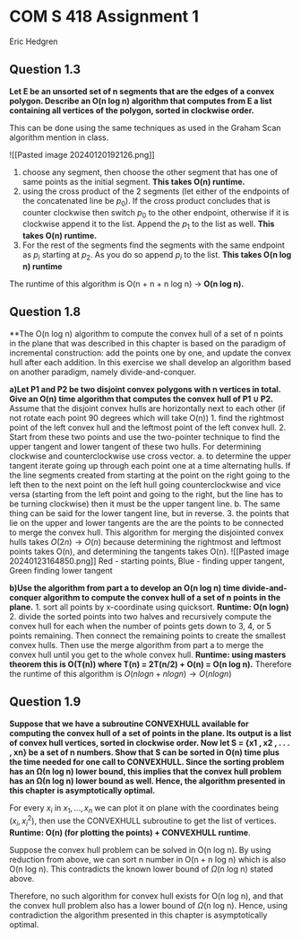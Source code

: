 # COM S 418 Assignment 1
Eric Hedgren

## Question 1.3
**Let E be an unsorted set of n segments that are the edges of a convex 
polygon. Describe an O(n log n) algorithm that computes from E a list 
containing all vertices of the polygon, sorted in clockwise order.**

This can be done using the same techniques as used in the Graham Scan algorithm mention in class. 

![[Pasted image 20240120192126.png]]
1. choose any segment, then choose the other segment that has one of same points as the initial segment. **This takes O(n) runtime.**
2. using the cross product of the 2 segments (let either of the endpoints of the concatenated line be $p_0$). If the cross product concludes that is counter clockwise then switch $p_0$ to the other endpoint, otherwise if it is clockwise append it to the list. Append the $p_1$ to the list as well. **This takes O(n) runtime.**
3. For the rest of the segments find the segments with the same endpoint as $p_i$ starting at $p_2$. As you do so append $p_i$ to the list. **This takes O(n log n) runtime**

The runtime of this algorithm is O(n + n + n log n) $\rightarrow$ **O(n log n).**



## Question 1.8
**The O(n log n) algorithm to compute the convex hull of a set of n points 
in the plane that was described in this chapter is based on the paradigm 
of incremental construction: add the points one by one, and update the 
convex hull after each addition. In this exercise we shall develop an 
algorithm based on another paradigm, namely divide-and-conquer.

**a)Let P1 and P2 be two disjoint convex polygons with n vertices in total. 
    Give an O(n) time algorithm that computes the convex hull of 
    P1  $\cup$ P2.**
	Assume that the disjoint convex hulls are horizontally next to each other (if not rotate each point 90 degrees which will take O(n))
	1. find the rightmost point of the left convex hull and the leftmost point of the left convex hull.
	2. Start from these two points and use the two-pointer technique to find the upper tangent and lower tangent of these two hulls. For determining clockwise and counterclockwise use cross vector.
		a. to determine the upper tangent iterate going up through each point one at a time alternating hulls. If the line segments created from starting at the point on the right going to the left then to the next point on the left hull going counterclockwise and vice versa (starting from the left point and going to the right, but the line has to be turning clockwise) then it must be the upper tangent line.
		b. The same thing can be said for the lower tangent line, but in reverse.
	3. the points that lie on the upper and lower tangents are the are the points to be connected to merge the convex hull.
	 This algorithm for merging the disjointed convex hulls takes $O(2n)\rightarrow O(n)$ because determining the rightmost and leftmost points takes O(n), and determining the tangents takes O(n).
	![[Pasted image 20240123164850.png]]
		Red - starting points, Blue - finding upper tangent, Green finding lower tangent


**b)Use the algorithm from part a to develop an O(n log n) time divide-and- 
    conquer algorithm to compute the convex hull of a set of n points in 
    the plane.**
	1. sort all points by x-coordinate using quicksort. **Runtime: O(n logn)**
	2. divide the sorted points into two halves and recursively compute the convex hull for each when the number of points gets down to 3, 4, or 5 points remaining. Then connect the remaining points to create the smallest convex hulls. Then use the merge algorithm from part a to merge the convex hull until you get to the whole convex hull. **Runtime: using masters theorem this is O(T(n)) where T(n) = 2T(n/2) + O(n) = O(n log n).**
	Therefore the runtime of this algorithm is $O(n logn + n logn)\rightarrow O(n log n)$
	
	
## Question 1.9
**Suppose that we have a subroutine CONVEXHULL available for computing the convex hull of a set of points in the plane. Its output is a list of convex hull vertices, sorted in clockwise order. Now let S = {x1 , x2 , . . . , xn} be a set of n numbers. Show that S can be sorted in O(n) time plus the time needed for one call to CONVEXHULL. Since the sorting problem has an Ω(n log n) lower bound, this implies that the convex hull problem has an Ω(n log n) lower bound as well. Hence, the algorithm presented in this chapter is asymptotically optimal.**

For every $x_i$ in $x_{1}, ..., x_{n}$ we can plot it on plane with the coordinates being $(x_{i},x_{i}^2)$, then use the CONVEXHULL subroutine to get the list of vertices. **Runtime: O(n) (for plotting the points) + CONVEXHULL runtime**.

Suppose the convex hull problem can be solved in O(n log n). By using reduction from above, we can sort n number in O(n + n log n) which is also O(n log n). This contradicts the known lower bound of $\Omega$(n log n) stated above.

Therefore, no such algorithm for convex hull exists for O(n log n), and that the convex hull problem also has a lower bound of $\Omega$(n log n). Hence, using contradiction the algorithm presented in this chapter is asymptotically optimal.

